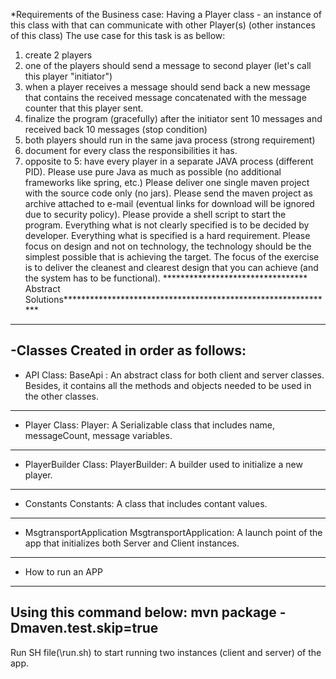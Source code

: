 *Requirements of the Business case:
Having a Player class - an instance of this class with that can communicate with other Player(s) (other instances of this class)
The use case for this task is as bellow:
1. create 2 players
2. one of the players should send a message to second player (let's call this player "initiator")
3. when a player receives a message should send back a new message that contains the received message concatenated with the message counter that this player sent.
4. finalize the program (gracefully) after the initiator sent 10 messages and received back 10 messages (stop condition)
5. both players should run in the same java process (strong requirement)
6. document for every class the responsibilities it has.
7. opposite to 5: have every player in a separate JAVA process (different PID).
Please use pure Java as much as possible (no additional frameworks like spring, etc.)
Please deliver one single maven project with the source code only (no jars). Please send the maven project as archive attached to e-mail (eventual links for download will be ignored due to security policy).
Please provide a shell script to start the program.
Everything what is not clearly specified is to be decided by developer. Everything what is specified is a hard requirement.
Please focus on design and not on technology, the technology should be the simplest possible that is achieving the target.
The focus of the exercise is to deliver the cleanest and clearest design that you can achieve (and the system has to be functional).
********************************* Abstract Solutions**************************************************************
------------------------------------------------------------------
-Classes Created in order as follows:
-----------------------------------------------------------------------------------
* API Class:
BaseApi : An abstract class for both client and server classes. Besides, it contains all the methods and objects needed
to be used in the other classes.
------------------------------------------------------------------------------------------------------
* Player Class:
 Player: A Serializable class that includes name, messageCount, message variables.
------------------------------------------------------------------------------------------------------
* PlayerBuilder Class:
  PlayerBuilder: A builder used to initialize a new player.
------------------------------------------------------------------------------------------
* Constants
Constants: A class that includes contant values.
----------------------------------------------------------------------------------------
* MsgtransportApplication
MsgtransportApplication: A launch point of the app that initializes both Server and Client instances.
------------------------------------------------------------------------------------------------------
* How to run an APP
------------------------------------------------------------------
Using this command below:  mvn package -Dmaven.test.skip=true
------------------------------------------------------------------------------------------
Run SH file(\run.sh) to start running two instances (client and server) of the app.
